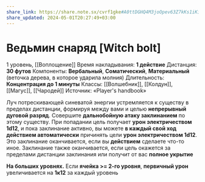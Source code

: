 ```yaml
---
share_link: https://share.note.sx/cvrf1gke#A0ttDGHQ4M3joOpev63Z7kKs1iKiE2zc/q1u5c6WPcc
share_updated: 2024-05-01T20:27:49+03:00
---
```

# Ведьмин снаряд [Witch bolt]
1 уровень, [[Воплощение]]
Время накладывания: **1 действие**
Дистанция: **30 футов**
Компоненты: **Вербальный**, **Соматический**, **Материальный** (веточка дерева, в которое ударила молния)
Длительность: **Концентрация до 1 минуты**
Классы: [[Волшебник]], [[Колдун]], [[Магус]], [[Чародей]]
Источник: «Player's handbook»

Луч потрескивающей синеватой энергии устремляется к существу в пределах дистанции, формируя между вами и целью **непрерывный дуговой разряд**. Совершите **дальнобойную атаку заклинанием** по этому существу. При попадании цель получает **урон электричеством 1d12**, и пока заклинание активно, вы можете **в каждый свой ход действием автоматически** причинять цели **урон электричеством 1d12**. Это заклинание оканчивается, если вы **действием** сделаете что-то иное. Заклинание также оканчивается, если цель окажется за пределами дистанции заклинания или получит от вас **полное укрытие**

**На больших уровнях.** Если **ячейка >= 2-го уровня**, **первичный урон** увеличивается на **1к12** за каждый уровень